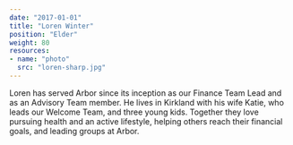 ```yaml
---
date: "2017-01-01"
title: "Loren Winter"
position: "Elder"
weight: 80
resources:
- name: "photo"
  src: "loren-sharp.jpg"
---
```


Loren has served Arbor since its inception as our Finance Team Lead and as an Advisory Team member. He lives in Kirkland with his wife Katie, who leads our Welcome Team, and three young kids. Together they love pursuing health and an active lifestyle, helping others reach their financial goals, and leading groups at Arbor. 


